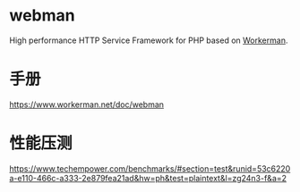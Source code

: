# webman
High performance HTTP Service Framework for PHP based on [Workerman](https://github.com/walkor/workerman).

# 手册
https://www.workerman.net/doc/webman

# 性能压测
https://www.techempower.com/benchmarks/#section=test&runid=53c6220a-e110-466c-a333-2e879fea21ad&hw=ph&test=plaintext&l=zg24n3-f&a=2
